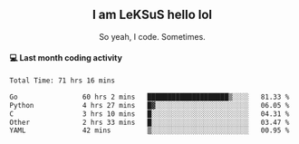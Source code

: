 <h2 align="center">I am LeKSuS hello lol</h2>
<p align="center">So yeah, I code. Sometimes.</p>

#### :computer: Last month coding activity
<!--START_SECTION:waka-->

```txt
Total Time: 71 hrs 16 mins

Go                60 hrs 2 mins   ████████████████████▒░░░░   81.33 %
Python            4 hrs 27 mins   █▓░░░░░░░░░░░░░░░░░░░░░░░   06.05 %
C                 3 hrs 10 mins   █░░░░░░░░░░░░░░░░░░░░░░░░   04.31 %
Other             2 hrs 33 mins   █░░░░░░░░░░░░░░░░░░░░░░░░   03.47 %
YAML              42 mins         ▒░░░░░░░░░░░░░░░░░░░░░░░░   00.95 %
```

<!--END_SECTION:waka-->
